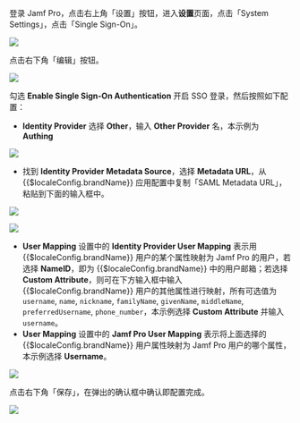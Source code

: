 <IntegrationDetailCard title="配置 Jamf Pro">

登录 Jamf Pro，点击右上角「设置」按钮，进入**设置**页面，点击「System Settings」，点击「Single Sign-On」。

![](~@imagesZhCn/integration/jamf/2-1.png)

点击右下角「编辑」按钮。

![](~@imagesZhCn/integration/jamf/2-2.png)

勾选 **Enable Single Sign-On Authentication** 开启 SSO 登录，然后按照如下配置：

- **Identity Provider** 选择 **Other**，输入 **Other Provider** 名，本示例为 **Authing**

![](~@imagesZhCn/integration/jamf/2-3.png)

- 找到 **Identity Provider Metadata Source**，选择 **Metadata URL**，从 {{$localeConfig.brandName}} 应用配置中复制「SAML Metadata URL」，粘贴到下面的输入框中。

![](~@imagesZhCn/integration/jamf/2-4.png)

![](~@imagesZhCn/integration/jamf/2-5.png)

- **User Mapping** 设置中的 **Identity Provider User Mapping** 表示用 {{$localeConfig.brandName}} 用户的某个属性映射为 Jamf Pro 的用户，若选择 **NameID**，即为 {{$localeConfig.brandName}} 中的用户邮箱；若选择 **Custom Attribute**，则可在下方输入框中输入 {{$localeConfig.brandName}} 用户的其他属性进行映射，所有可选值为 `username`, `name`, `nickname`, `familyName`, `givenName`, `middleName`, `preferredUsername`, `phone_number`，本示例选择 **Custom Attribute** 并输入 `username`。
- **User Mapping** 设置中的 **Jamf Pro User Mapping** 表示将上面选择的 {{$localeConfig.brandName}} 用户属性映射为 Jamf Pro 用户的哪个属性，本示例选择 **Username**。

![](~@imagesZhCn/integration/jamf/2-6.png)

点击右下角「保存」，在弹出的确认框中确认即配置完成。

![](~@imagesZhCn/integration/jamf/2-7.png)

</IntegrationDetailCard>
